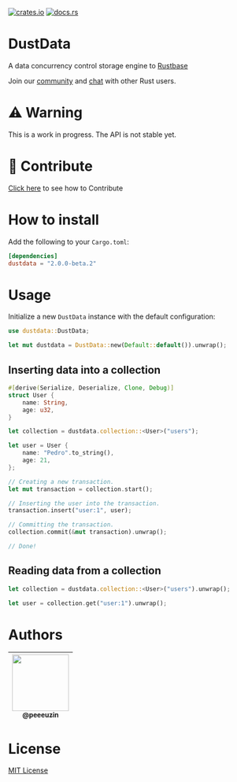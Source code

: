 [![crates.io](https://img.shields.io/crates/v/dustdata?color=EA4342&style=flat-square)](https://crates.io/crates/dustdata)
[![docs.rs](https://img.shields.io/docsrs/dustdata?style=flat-square)](https://docs.rs/dustdata)


# DustData
A data concurrency control storage engine to [Rustbase](https://github.com/rustbase/rustbase)

Join our [community](https://discord.gg/m5ZzWPumbd) and [chat](https://discord.gg/m5ZzWPumbd) with other Rust users.

# ⚠️ Warning
This is a work in progress. The API is not stable yet.

# 🔗 Contribute
[Click here](./CONTRIBUTING.md) to see how to Contribute

# How to install
Add the following to your `Cargo.toml`:

```toml
[dependencies]
dustdata = "2.0.0-beta.2"
```

# Usage
Initialize a new `DustData` instance with the default configuration:
```rust
use dustdata::DustData;

let mut dustdata = DustData::new(Default::default()).unwrap();
```

## Inserting data into a collection

```rust
#[derive(Serialize, Deserialize, Clone, Debug)]
struct User {
    name: String,
    age: u32,
}

let collection = dustdata.collection::<User>("users");

let user = User {
    name: "Pedro".to_string(),
    age: 21,
};

// Creating a new transaction.
let mut transaction = collection.start();

// Inserting the user into the transaction.
transaction.insert("user:1", user);

// Committing the transaction.
collection.commit(&mut transaction).unwrap();

// Done!
```

## Reading data from a collection

```rust
let collection = dustdata.collection::<User>("users").unwrap();

let user = collection.get("user:1").unwrap();
```


# Authors

<div align="center">

| [<img src="https://github.com/peeeuzin.png?size=115" width=115><br><sub>@peeeuzin</sub>](https://github.com/peeeuzin) |
| :-------------------------------------------------------------------------------------------------------------------: |

</div>

# License

[MIT License](./LICENSE)
